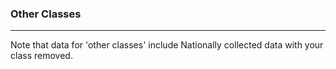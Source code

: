 ### Other Classes

***

Note that data for 'other classes' include Nationally collected data with your class removed.